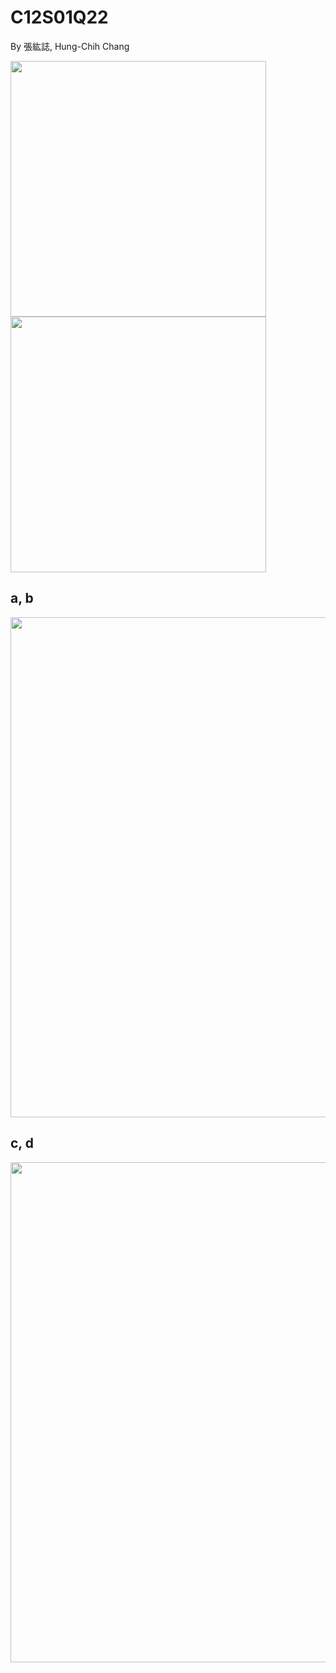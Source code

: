 # C12S01Q22
By 張紘誌, Hung-Chih Chang  

<img width="409" src="https://github.com/user-attachments/assets/dc60d5f5-0406-4678-a06a-ae4f765a15a9"/>   
<img width="409" src="https://github.com/user-attachments/assets/ccca8c12-9219-43f0-96ef-296c42e64171"/>  

## a, b
<img width="800" src="https://github.com/user-attachments/assets/cf47af9e-6452-4854-8d26-983959ba252b"/>  


## c, d
<img width="800" src="https://github.com/user-attachments/assets/c227c05b-ace7-4010-ba97-5466b79ebde3"/>  
